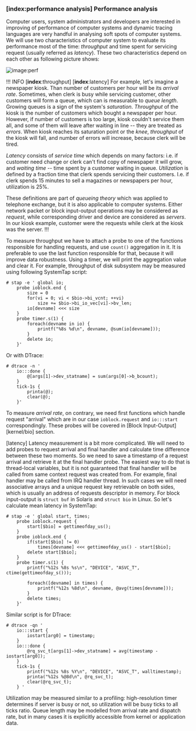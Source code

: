 ### [__index__:performance analysis] Performance analysis

Computer users, system administrators and developers are interested in improving of performance of computer systems and dynamic tracing languages are very handful in analysing soft spots of computer systems. We will use two characteristics of computer system to evaluate its performance most of the time: _throughput_ and time spent for servicing request (usually referred as _latency_). These two characteristics depend on each other as following picture shows:

![image:perf](perf.png)

!!! INFO
[__index__:throughput] [__index__:latency] For example, let's imagine a newspaper kiosk. Than number of customers per hour will be its _arrival rate_. Sometimes, when clerk is busy while servicing customer, other customers will form a queue, which can is measurable to _queue length_. Growing queues is a sign of the system's _saturation_. _Throughput_ of the kiosk is the number of customers which bought a newspaper per hour. However, if number of customers is too large, kiosk couldn't service them all, and some of them will leave after waiting in line -- they are treated as _errors_. When kiosk reaches its saturation point or the _knee_, _throughput_ of the kiosk will fall, and number of errors will increase, because clerk will be tired. 

_Latency_ consists of _service time_ which depends on many factors: i.e. if customer need change or clerk can't find copy of newspaper it will grow,  and _waiting time_ -- time spent by a customer waiting in queue. _Utilization_ is defined by a fraction time that clerk spends servicing their customers. I.e. if clerk spends 15 minutes to sell a magazines or newspapers per hour, utilization is 25%. 

These definitions are part of _queueing theory_ which was applied to telephone exchange, but it is also applicable to computer systems. Either network packet or block input-output operations may be considered as _request_, while corresponding driver and device are considered as _servers_. In our kiosk example, customer were the requests while clerk at the kiosk was the server.
!!!

To measure throughput we have to attach a probe to one of the functions responsible for handling requests, and use `count()` aggregation in it. It is preferable to use the last function responsible for that, because it will improve data robustness. Using a timer, we will print the aggregation value and clear it. For example, throughput of disk subsystem may be measured using following SystemTap script:

```
# stap -e ' global io; 
	probe ioblock.end { 
		size = 0
		for(vi = 0; vi < $bio->bi_vcnt; ++vi)
			size += $bio->bi_io_vec[vi]->bv_len;
		io[devname] <<< size
	} 
	probe timer.s(1) { 
		foreach(devname in io) { 
			printf("%8s %d\n", devname, @sum(io[devname])); 
		} 
		delete io; 
	}'
```

Or with DTrace:
```
# dtrace -n '
	io:::done { 
		@[args[1]->dev_statname] = sum(args[0]->b_bcount); 
	} 
	tick-1s { 
		printa(@); 
		clear(@); 
	}'
```

To measure _arrival rate_, on contrary, we need first functions which handle request "arrival" which are in our case `ioblock.request` and `io:::start` correspondingly. These probes will be covered in [Block Input-Output][kernel/bio] section.

[latency]
Latency measurement is a bit more complicated. We will need to add probes to request arrival and final handler and calculate time difference between these two moments. So we need to save a timestamp of a request arrival and retrieve it at the final handler probe. The easiest way to do that is thread-local variables, but it is not guaranteed that final handler will be called from same context request was created from. For example, final handler may be called from IRQ handler thread. In such cases we will need associative arrays and a unique request key retrievable on both sides, which is usually an address of requests descriptor in memory. For block input-output is `struct buf` in Solaris and `struct bio` in Linux. So let's calculate mean latency in SystemTap:
```
# stap -e ' global start, times;    
	probe ioblock.request { 
		start[$bio] = gettimeofday_us();
	}
	probe ioblock.end { 
		if(start[$bio] != 0)
			times[devname] <<< gettimeofday_us() - start[$bio];
		delete start[$bio];
	}
	probe timer.s(1) {
		printf("%12s %8s %s\n", "DEVICE", "ASVC_T", ctime(gettimeofday_s()));
		
		foreach([devname] in times) {
			printf("%12s %8d\n", devname, @avg(times[devname]));
		}
		delete times;
	}'
```

Similar script is for DTrace:
```
# dtrace -qn '
	io:::start { 
		iostart[arg0] = timestamp; 
	}
	io:::done {
		@rq_svc_t[args[1]->dev_statname] = avg(timestamp - iostart[arg0]);
	}
	tick-1s {
		printf("%12s %8s %Y\n", "DEVICE", "ASVC_T", walltimestamp);
		printa("%12s %@8d\n", @rq_svc_t);
		clear(@rq_svc_t);
	} '
```

Utilization may be measured similar to a profiling: high-resolution timer determines if server is busy or not, so utilization will be busy ticks to all ticks ratio. Queue length may be modelled from arrival rate and dispatch rate, but in many cases it is explicitly accessible from kernel or application data.

